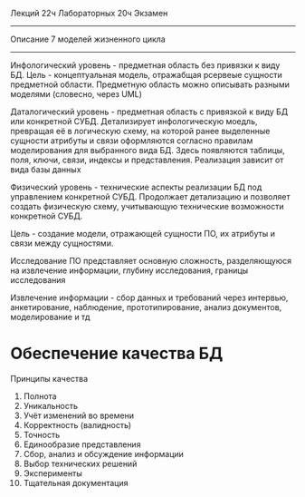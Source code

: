 Лекций 22ч
Лабораторных 20ч
Экзамен
___
Описание 7 моделей жизненного цикла
___
Инфологический уровень - предметная область без привязки к виду БД. Цель - концептуальная модель, отражабщая рсервеые сущности предметной области. Предметную область можно описывать разными моделями (словесно, через UML)

Даталогический уровень - предметная область с привязкой к виду БД или конкретной СУБД. Детализирует инфологическую моедль, превращая её в логическую схему, на которой ранее выделенные сущности атрибуты и связи оформляются согласно правилам моделирования для выбранного вида БД. Здесь появляются таблицы, поля, ключи, связи, индексы и представления. Реализация зависит от вида базы данных

Физический уровень - технические аспекты реализации БД под управлением конкретной СУБД. Продолжает детализацию и позволяет создать физическую схему, учитывающую технические возможности конкретной СУБД. 

Цель - создание модели, отражающей сущности ПО, их атрибуты и связи между сущностями.

Исследование ПО представляет основную сложность, разделяющуюся на извлечение информации, глубину исследования, границы исследования

Извлечение информации - сбор данных и требований через интервью, анкетирование, наблюдение, прототипирование, анализ документов, моделирование и тд

# Обеспечение качества БД
Принципы качества
1. Полнота 
2. Уникальность
3. Учёт изменений во времени
4. Корректность (валидность)
5. Точность
6. Единообразие представления
7. Сбор, анализ и обсуждение информации
8. Выбор технических решений
9. Эксперименты
10. Тщательная документация